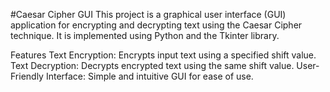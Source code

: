 #Caesar Cipher GUI This project is a graphical user interface (GUI) application for encrypting and decrypting text using the Caesar Cipher technique. It is implemented using Python and the Tkinter library.

Features Text Encryption: Encrypts input text using a specified shift value. Text Decryption: Decrypts encrypted text using the same shift value. User-Friendly Interface: Simple and intuitive GUI for ease of use.
